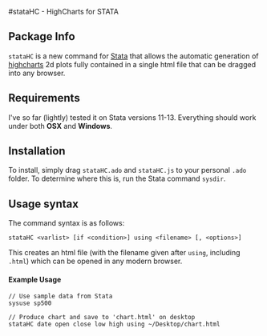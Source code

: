 #stataHC - HighCharts for STATA

## Package Info

`stataHC` is a new command for [Stata](http://www.stata.com/) that allows the automatic generation of [highcharts](http://www.highcharts.com/) 2d plots fully contained in a single html file that can be dragged into any browser.

## Requirements

I've so far (lightly) tested it on Stata versions 11-13. Everything should work under both **OSX** and **Windows**.


## Installation

To install, simply drag `stataHC.ado` and `stataHC.js` to your personal `.ado` folder. To determine where this is, run the Stata command `sysdir`.

## Usage syntax

The command syntax is as follows:

    stataHC <varlist> [if <condition>] using <filename> [, <options>]  
    
This creates an html file (with the filename given after `using`, including `.html`) which can be opened in any modern browser.


#### Example Usage

    // Use sample data from Stata
    sysuse sp500
    
    // Produce chart and save to 'chart.html' on desktop
    stataHC date open close low high using ~/Desktop/chart.html
    
